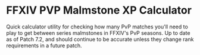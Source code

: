 # FFXIV PVP Malmstone XP Calculator
Quick calculator utility for checking how many PvP matches you'll need to play to get between series malmstones in FFXIV's PvP seasons. Up to date as of Patch 7.2, and should continue to be accurate unless they change rank requirements in a future patch.
